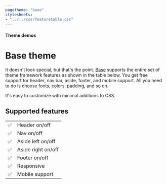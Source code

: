 ```yaml
---
pagetheme: "base"
stylesheets:
- "../../css/featuretable.css"
---
```


#### Theme demos

# Base theme

It doesn't look special, but that's the point. [Base](https://github.com/pococms/poco/tree/main/.poco/themes/base) supports the
entire set of theme framework features as shown in the
table below. You get free support for header, nav bar,
aside, footer, and mobile support. All you need to do is
choose fonts, colors, padding, and so on.

It's easy to customize with minimal additions to CSS.

## Supported features

|     |                      |
| --- | -------------------- |
| ✅  | Header on/off        |
| ✅  | Nav on/off           |
| ✅  | Aside left on/off    |
| ✅  | Aside right on/off   |
| ✅  | Footer on/off        |
| ✅  | Responsive           |
| ✅  | Mobile support       |





